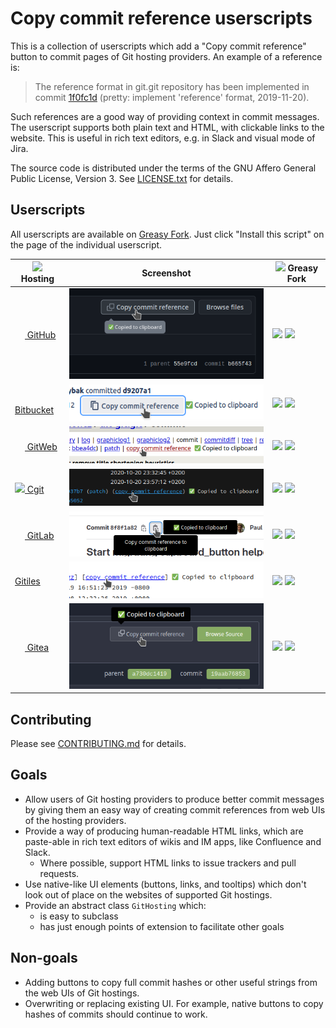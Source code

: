 # Copy commit reference userscripts

This is a collection of userscripts which add a "Copy commit reference" button
to commit pages of Git hosting providers.  An example of a reference is:

> The reference format in git.git repository has been implemented in commit
> [1f0fc1d](https://github.com/git/git/commit/1f0fc1db8599f87520494ca4f0e3c1b6fabdf997)
> (pretty: implement 'reference' format, 2019-11-20).

Such references are a good way of providing context in commit messages. The
userscript supports both plain text and HTML, with clickable links to the
website. This is useful in rich text editors, e.g. in Slack and visual mode of
Jira.

The source code is distributed under the terms of the GNU Affero General Public
License, Version 3.  See [LICENSE.txt](LICENSE.txt) for details.

## Userscripts

All userscripts are available on [Greasy Fork][GreasyForkSet]. Just click "Install this script" on the page of the
individual userscript.

| <img src="https://git-scm.com/favicon.ico" height=16 /> Hosting                                                                                          | Screenshot                         | ![][GreasyForkIcon] Greasy Fork                                                            |
|----------------------------------------------------------------------------------------------------------------------------------------------------------|------------------------------------|--------------------------------------------------------------------------------------------|
| [<img src="https://github.githubassets.com/favicons/favicon-dark.svg" width=16 height=16 /> GitHub][GitHub]                                              | ![](./Documentation/GitHub.png)    | [![][GitHubVersion]][GitHubGreasyFork]       [![][GitHubInstalls]][GitHubGreasyFork]       |
| [<img src="https://bitbucket.org/favicon.ico?v=2" height=16 width=16 /> Bitbucket][Bitbucket]                                                            | ![](./Documentation/Bitbucket.png) | [![][BitbucketVersion]][BitbucketGreasyFork] [![][BitbucketInstalls]][BitbucketGreasyFork] |
| [<img src="https://repo.or.cz/favicon.ico" width=16 height=16 /> GitWeb][GitWeb]                                                                         | ![](./Documentation/GitWeb.png)    | [![][GitWebVersion]][GitWebGreasyFork] [![][GitWebInstalls]][GitWebGreasyFork]             |
| [<img src="https://git.zx2c4.com/cgit/plain/cgit.png" height=16 /> Cgit][Cgit]                                                                           | ![](./Documentation/Cgit.png)      | [![][CgitVersion]][CgitGreasyFork] [![][CgitInstalls]][CgitGreasyFork]                     |
| [<img src="https://gitlab.com/assets/favicon-72a2cad5025aa931d6ea56c3201d1f18e68a8cd39788c7c80d5b2b82aa5143ef.png" width=16 height=16 /> GitLab][GitLab] | ![](./Documentation/GitLab.png)    | [![][GitLabVersion]][GitLabGreasyFork] [![][GitLabInstalls]][GitLabGreasyFork]             |
| [Gitiles][Gitiles]                                                                                                                                       | ![](./Documentation/Gitiles.png)   | [![][GitilesVersion]][GitilesGreasyFork] [![][GitilesInstalls]][GitilesGreasyFork]         |
| [<img src="https://gitea.com/assets/img/favicon.png" height=16 width=16 /> Gitea][Gitea]                                                                 | ![](./Documentation/Gitea.png)     | [![][GiteaVersion]][GiteaGreasyFork] [![][GiteaInstalls]][GiteaGreasyFork]                 |

## Contributing

Please see [CONTRIBUTING.md](CONTRIBUTING.md) for details.

## Goals

- Allow users of Git hosting providers to produce better commit messages by
  giving them an easy way of creating commit references from web UIs of the
  hosting providers.
- Provide a way of producing human-readable HTML links, which are paste-able in
  rich text editors of wikis and IM apps, like Confluence and Slack.
  - Where possible, support HTML links to issue trackers and pull requests.
- Use native-like UI elements (buttons, links, and tooltips) which don't look
  out of place on the websites of supported Git hostings.
- Provide an abstract class `GitHosting` which:
  - is easy to subclass
  - has just enough points of extension to facilitate other goals

## Non-goals

- Adding buttons to copy full commit hashes or other useful strings from the web
  UIs of Git hostings.
- Overwriting or replacing existing UI.  For example, native buttons to copy
  hashes of commits should continue to work.

[GreasyForkSet]: https://greasyfork.org/en/scripts?set=588773
[GreasyForkIcon]: https://greasyfork.org/vite/assets/blacklogo16-bc64b9f7.png
[GitHub]: https://github.com
[GitHubGreasyFork]: https://greasyfork.org/en/scripts/472870-github-copy-commit-reference
[GitHubInstalls]: https://img.shields.io/badge/dynamic/json?style=flat&color=670000&label=Installs&query=total_installs&url=https%3A%2F%2Fgreasyfork.org%2Fscripts%2F472870.json
[GitHubVersion]: https://img.shields.io/badge/dynamic/json?style=flat&color=670000&label=Version&query=version&url=https%3A%2F%2Fgreasyfork.org%2Fscripts%2F472870.json
[Bitbucket]: https://www.atlassian.com/software/bitbucket
[BitbucketGreasyFork]: https://greasyfork.org/en/scripts/470667-bitbucket-copy-commit-reference
[BitbucketInstalls]: https://img.shields.io/badge/dynamic/json?style=flat&color=670000&label=Installs&query=total_installs&url=https%3A%2F%2Fgreasyfork.org%2Fscripts%2F470667.json
[BitbucketVersion]: https://img.shields.io/badge/dynamic/json?style=flat&color=670000&label=Version&query=version&url=https%3A%2F%2Fgreasyfork.org%2Fscripts%2F470667.json
[GitWeb]: https://git-scm.com/docs/gitweb
[GitWebBook]: https://git-scm.com/book/en/v2/Git-on-the-Server-GitWeb
[GitWebGreasyFork]: https://greasyfork.org/en/scripts/476739-gitweb-copy-commit-reference
[GitWebInstalls]: https://img.shields.io/badge/dynamic/json?style=flat&color=670000&label=Installs&query=total_installs&url=https%3A%2F%2Fgreasyfork.org%2Fscripts%2F476739.json
[GitWebVersion]: https://img.shields.io/badge/dynamic/json?style=flat&color=670000&label=Version&query=version&url=https%3A%2F%2Fgreasyfork.org%2Fscripts%2F476739.json
[GitLab]: https://gitlab.com
[GitLabGreasyFork]: https://greasyfork.org/en/scripts/476738-gitlab-copy-commit-reference
[GitLabInstalls]: https://img.shields.io/badge/dynamic/json?style=flat&color=670000&label=Installs&query=total_installs&url=https%3A%2F%2Fgreasyfork.org%2Fscripts%2F476738.json
[GitLabVersion]: https://img.shields.io/badge/dynamic/json?style=flat&color=670000&label=Version&query=version&url=https%3A%2F%2Fgreasyfork.org%2Fscripts%2F476738.json
[Gitiles]: https://gerrit.googlesource.com/gitiles/
[GitilesGreasyFork]: https://greasyfork.org/en/scripts/476737-gitiles-copy-commit-reference
[GitilesInstalls]: https://img.shields.io/badge/dynamic/json?style=flat&color=670000&label=Installs&query=total_installs&url=https%3A%2F%2Fgreasyfork.org%2Fscripts%2F476737.json
[GitilesVersion]: https://img.shields.io/badge/dynamic/json?style=flat&color=670000&label=Version&query=version&url=https%3A%2F%2Fgreasyfork.org%2Fscripts%2F476737.json
[Cgit]: https://git.zx2c4.com/cgit/about/
[CgitGreasyFork]: https://greasyfork.org/en/scripts/476735-cgit-copy-commit-reference
[CgitInstalls]: https://img.shields.io/badge/dynamic/json?style=flat&color=670000&label=Installs&query=total_installs&url=https%3A%2F%2Fgreasyfork.org%2Fscripts%2F476735.json
[CgitVersion]: https://img.shields.io/badge/dynamic/json?style=flat&color=670000&label=Version&query=version&url=https%3A%2F%2Fgreasyfork.org%2Fscripts%2F476735.json
[Gitea]: https://gitea.com
[GiteaGreasyFork]: https://greasyfork.org/en/scripts/476736-gitea-copy-commit-reference
[GiteaInstalls]: https://img.shields.io/badge/dynamic/json?style=flat&color=670000&label=Installs&query=total_installs&url=https%3A%2F%2Fgreasyfork.org%2Fscripts%2F476736.json
[GiteaVersion]: https://img.shields.io/badge/dynamic/json?style=flat&color=670000&label=Version&query=version&url=https%3A%2F%2Fgreasyfork.org%2Fscripts%2F476736.json
